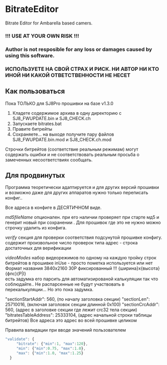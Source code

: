 # BitrateEditor
Bitrate Editor for Ambarella based camers.
### !!! USE AT YOUR OWN RISK !!!

### Author is not resposible for any loss or damages caused by using this software.

### ИСПОЛЬЗУЕТЕ НА СВОЙ СТРАХ И РИСК. НИ АВТОР НИ КТО ИНОЙ НИ КАКОЙ ОТВЕТСТВЕННОСТИ НЕ НЕСЕТ

## Как пользоваться
Пока ТОЛЬКО для SJ8Pro прошивки на базе v1.3.0

1. Кладете содержимое архива в одну директорию с  SJ8_FWUPDATE.bin и SJ8_CHECK.ch
2. Запускаете bitrates.bat
3. Правите битрейты 
4. Сохраняете...  на выходе получите пару файлов SJ8_FWUPDATE.bin.mod и SJ8_CHECK.ch.mod

Строчки битрейтов (соответствие реальным режимам) могут содержать ошибки и не соответствовать реальным
просьба о замеченных несоответствиях сообщать.


## Для продвинутых
Программа теоретически адаптируется и для других версий прошивки и возможно даже для других аппаратов 
нужно только переписать конфиг..

Все адреса в конфиге в ДЕСЯТИЧНОМ виде.

_md5fileName_ опционален. при его наличии проверяет при старте мд5 и генерит новый при сохранении . Для прошивок где это не нужно можно строчку удалить из конфига.

_verify_ секция для проверки соответствия подсунутой прошивке конфигу. 
содержит произвольное число проверок типа адрес - строка  достаточных для верификации

_videoModes_ набор видеорежимов по одному на каждую тройку строк битрейтов в прошивке
inUse - просто пометка используется или нет
Формат названия 3840x2160 30P фиксированный !!! {ширина}х{высота} {фпс}{P|I}  
есть задумка его парсить для автоматизированой калькуляции так что соблюдайте..
Не распарсенные не будут участвовать в перекалькуляции... Но это пока задумка.


"sectionStartAddr": 560,    (по началу заголовка секции)
"sectionLen": 25710016,   (включая заголовок секции длинной 0x100)
"sectionCrcAddr": 560,       (адрес в заголовке секции где лежит crc32 тела секции)
"bitratesTableAddress": 25333104, (адрес начальной строки таблицы битрейтов) 
Все адреса это адрес во всей прошивке целиком 

Правила валидации при вводе значений пользователем
```javascript
"validate": {
     "bitrate": {"min":1, "max":120},
     "min": {"min":0.75, "max":1.0},
     "max": {"min":1.0, "max":1.25}
  }
 ```

